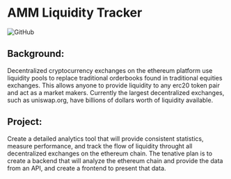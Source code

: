 # AMM Liquidity Tracker
![GitHub](https://img.shields.io/github/license/faisal233/amm-liquidity-tracker?logo=github)
## Background:
Decentralized cryptocurrency exchanges on the ethereum platform use liquidity pools to replace traditional orderbooks found in traditional equities exchanges. This allows anyone to provide liquidity to any erc20 token pair and act as a market makers. Currently the largest decentralized exchanges, such as uniswap.org, have billions of dollars worth of liquidity available.

## Project:
Create a detailed analytics tool that will provide consistent statistics, measure performance, and track the flow of liquidity throught all decentralized exchanges on the ethereum chain. The tenative plan is to create a backend that will analyze the ethereum chain and provide the data from an API, and create a frontend to present that data.

